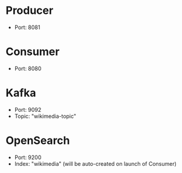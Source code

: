 # Producer
- Port: 8081

# Consumer
- Port: 8080

# Kafka
- Port: 9092
- Topic: "wikimedia-topic"

# OpenSearch
- Port: 9200
- Index: "wikimedia" (will be auto-created on launch of Consumer)
